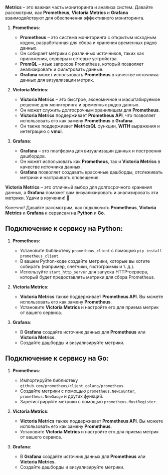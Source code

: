 **Metrics** – это важная часть мониторинга и анализа систем. Давайте рассмотрим, как **Prometheus**, **Victoria Metrics** и **Grafana** взаимодействуют для обеспечения эффективного мониторинга.

1. **Prometheus**:
    - **Prometheus** – это система мониторинга с открытым исходным кодом, разработанная для сбора и хранения временных рядов данных.
    - Он собирает метрики с различных источников, таких как приложения, серверы и сетевые устройства.
    - **PromQL** – язык запросов Prometheus, который позволяет анализировать и фильтровать данные.
    - **Grafana** может использовать **Prometheus** в качестве источника данных для визуализации метрик.

2. **Victoria Metrics**:
    - **Victoria Metrics** – это быстрое, экономичное и масштабируемое решение для мониторинга и временных рядов данных.
    - Он может служить долгосрочным хранилищем для **Prometheus**.
    - **Victoria Metrics** поддерживает **Prometheus API**, что позволяет использовать его как замену **Prometheus** в **Grafana**.
    - Он также поддерживает **MetricsQL** функции, **WITH** выражения и интеграцию с **vmui**.

3. **Grafana**:
    - **Grafana** – это платформа для визуализации данных и построения дашбордов.
    - Он может использовать как **Prometheus**, так и **Victoria Metrics** в качестве источника данных.
    - **Grafana** позволяет создавать красочные дашборды, отслеживать метрики и настраивать оповещения.

**Victoria Metrics** – это отличный выбор для долгосрочного хранения данных, а **Grafana** поможет вам визуализировать и анализировать эти метрики. Удачи в изучении! 🚀

Конечно! Давайте рассмотрим, как подключить **Prometheus**, **Victoria Metrics** и **Grafana** к сервисам на **Python** и **Go**.

## Подключение к сервису на Python:

1. **Prometheus**:
    - Установите библиотеку `prometheus_client` с помощью `pip install prometheus_client`.
    - В вашем Python-коде создайте метрики, которые вы хотите собирать (например, счетчики, гистограммы и т. д.).
    - Используйте `start_http_server` для запуска HTTP-сервера, который будет предоставлять метрики для сбора Prometheus.

2. **Victoria Metrics**:
    - **Victoria Metrics** также поддерживает **Prometheus API**. Вы можете использовать его как замену **Prometheus**.
    - Установите **Victoria Metrics** и настройте его для приема метрик от вашего сервиса.

3. **Grafana**:
    - В **Grafana** создайте источник данных для **Prometheus** или **Victoria Metrics**.
    - Создайте дашборды и визуализируйте метрики.

## Подключение к сервису на Go:

1. **Prometheus**:
    - Импортируйте библиотеку `github.com/prometheus/client_golang/prometheus`.
    - Создайте метрики с помощью `prometheus.NewCounter`, `prometheus.NewGauge` и других функций.
    - Зарегистрируйте метрики с помощью `prometheus.MustRegister`.

2. **Victoria Metrics**:
    - **Victoria Metrics** также поддерживает **Prometheus API**. Вы можете использовать его как замену **Prometheus**.
    - Установите **Victoria Metrics** и настройте его для приема метрик от вашего сервиса.

3. **Grafana**:
    - В **Grafana** создайте источник данных для **Prometheus** или **Victoria Metrics**.
    - Создайте дашборды и визуализируйте метрики.
